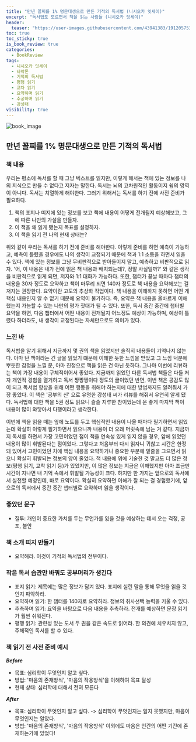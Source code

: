 ```yaml
---
title: "만년 꼴찌를 1% 명문대생으로 만든 기적의 독서법 (니시오카 잇세이)"
excerpt: "독서법도 모르면서 책을 읽는 사람들 (니시오카 잇세이)"
header:
  teaser: "https://user-images.githubusercontent.com/43941383/191205753-5d9f8f18-e3a0-4f2a-ba76-c70bbf21be23.jpeg"
toc: true
toc_sticky: true
is_book_review: true
categories:
  - BookReview
tags:
  - 니시오카 잇세이
  - 타락론
  - 기적의 독서법
  - 평행 읽기
  - 교차 읽기
  - 요약하며 읽기
  - 추궁하며 읽기
  - 강성태
visibility: true
---
```


![book_image](https://user-images.githubusercontent.com/43941383/191205753-5d9f8f18-e3a0-4f2a-ba76-c70bbf21be23.jpeg)

## 만년 꼴찌를 1% 명문대생으로 만든 기적의 독서법

### 책 내용

우리는 평소에 독서를 할 때 그냥 텍스트를 읽지만, 이렇게 해서는 책에 있는 정보를 나의 지식으로 만들 수 없다고 저자는 말한다. 독서는 뇌의 고차원적인 활동이지 쉼의 영역이 아니다. 독서는 치열하게 해야한다. 그러기 위해서는 독서를 하기 전에 사전 준비가 필요하다. 

1. 책의 표지나 띠지에 있는 정보를 보고 책에 내용이 어떻게 전개될지 예상해보고, 그에 따른 나만의 가설을 만들자.
2. 이 책을 왜 읽게 됐는지 목표를 설정하자.
3. 이 책을 읽기 전 나의 현재 상태는?

위와 같이 우리는 독서를 하기 전에 준비를 해야한다. 이렇게 준비를 하면 예측이 가능하고, 예측이 틀렸을 경우에도 나의 생각이 교정되기 때문에 책과 1:1 소통을 하면서 읽을 수 있다. 책에 있는 정보를 그냥 무비판적으로 받아들이지 말고, 예측하고 비판적으로 읽자. '어, 이 내용은 내가 전에 읽은 책 내용과 배치되는데?, 정말 사실일까?' 와 같은 생각을 비판적으로 읽게 되면, 저자와 1:1 대화가 가능하다. 또한, 챕터가 끝날 때마다 챕터의 내용을 30자 정도로 요약하고 책이 마무리 되면 140자 정도로 책 내용을 요약해보는 걸 저자는 권장한다. 요약이란 고도의 추상화 작업이다. 책 내용을 이해하지 못하면 어떤 게 핵심 내용인지 알 수 없기 때문에 요약이 불가하다. 즉, 요약은 책 내용을 올바르게 이해했는지 가늠할 수 있는 나만의 평가 잣대가 될 수 있다. 또한, 독서 중간 중간에 챕터별 요약을 하면, 다음 챕터에서 어떤 내용이 전개될지 어느정도 예상이 가능하며, 예상이 틀렸다 하더라도, 내 생각이 교정된다는 자체만으로도 의미가 있다.

### 느낀 바

독서법을 알기 위해서 지금까지 몇 권의 책을 읽었지만 솔직히 내용들이 기억나지 않는다. 아마 난 책이라는 긴 글을 읽었기 떄문에 이해한 듯한 느낌을 받았고 그 느낌 덕분에 뿌듯한 감정을 느낄 분, 아마 진정으로 책을 읽은 건 아닌 듯하다. 그나마 이번에 리뷰하는 책이 가장 내용이 구체적이어서 좋았다. 지금까지 읽었던 다른 독서법 책들은 다들 저자 개인적 경험을 열거하고 독서 짱짱짱이다 정도의 글이었던 반면, 이번 책은 공감도 많이 되고 독서법 향상을 위해 어떤 행동을 취해야 하는지에 대한 방법까지도 알려줘서 가장 좋았다. 이 책은 '공부의 신' 으로 유명한 강성태 씨가 리뷰를 해줘서 우연히 알게 됐다. 독서법에 대한 책을 5권 정도 읽으니 슬슬 지루한 참이었는데 운 좋게 마지막 책이 내용이 많이 와닿아서 다행이라고 생각한다.

이번에 책을 읽을 때는 옆에 노트를 두고 핵심적인 내용이 나올 때마다 필기하면서 읽었는데 확실히 이렇게 필기하면서 읽으니까 내용이 더 오래 머릿속에 남는 거 같다. 지금까지 독서를 하면서 가장 고민이었던 점이 책을 연속성 있게 읽지 않을 경우, 앞에 읽었던 내용이 많이 휘발된다는 점이었다. 그렇다고 처음부터 다시 읽자니 귀찮고 시간은 한정돼 있어서 고민이었던 차에 핵심 내용을 요약하거나 중요한 부분에 밑줄을 그으면서 읽으니 확실히 휘발되는 정보의 양이 줄었다. 책 내용에 위에 기술한 것 말고도 더 많은 정보(평행 읽기, 교착 읽기 등)가 있었지만, 이 많은 정보는 지금은 이해했지만 아마 조금만 시간이 지나면 내 기억 속에서 휘발될 가능성이 크다. 하지만 한 가지는 앞으로의 독서에서 실천할 예정인데, 바로 요약이다. 확실히 요약하면 이해가 잘 되는 걸 경험했기에, 앞으로의 독서에서 중간 중간 챕터별로 요약하며 읽을 생각이다. 

### 좋았던 문구

* 질투: 개인이 중요한 가치를 두는 무언가를 잃을 것을 예상하는 데서 오는 걱정, 공포, 불안

### 책 소개 띠지 만들기

* 요약해라. 이것이 기적의 독서법의 전부이다.

### 작은 독서 습관만 바꿔도 공부머리가 생긴다

* 표지 읽기: 제목에는 많은 정보가 담겨 있다. 표지에 실린 말을 통해 무엇을 읽을 것인지 파악하라.
* 요약하며 읽기: 한 챕터를 140자로 요약하라. 정보의 취사선택 능력을 키울 수 있다.
* 추측하며 읽기: 요약을 바탕으로 다음 내용을 추측하라. 전개를 예상하면 문장 읽기가 훨씬 쉬워진다.
* 평행 읽기: 관련성 있는 도서 두 권을 같은 속도로 읽어라. 한 의견에 치우치지 않고, 주체적인 독서를 할 수 있다.

### 책 읽기 전 사전 준비 예시

***Before***

* 목표: 심리학이 무엇인지 알고 싶다.
* 방법: '마음의 존재방식', '마음의 작용방식'을 이해하여 목표 달성
* 현재 상태: 심리학에 대해서 전혀 모른다

***After***

* 목표: 심리학이 무엇인지 알고 싶다. -> 심리학이 무엇인지는 알지 못했지만, 마음이 무엇인지는 알았다.
* 방법: '마음의 존재방식', '마음의 작용방식' 이외에도 마음은 인간의 어떤 기간에 존재하는가에 있었다!
